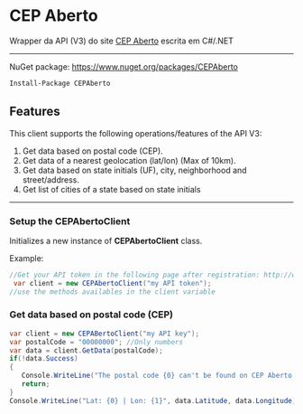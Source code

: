 # CEP Aberto
Wrapper da API (V3) do site [CEP Aberto](http://www.cepaberto.com/) escrita em C#/.NET


----------

NuGet package: https://www.nuget.org/packages/CEPAberto

```ps
Install-Package CEPAberto
```

## Features ##

This client supports the following operations/features of the API V3:
 1. Get data based on postal code (CEP).
 2. Get data of a nearest geolocation (lat/lon) (Max of 10km).
 3. Get data based on state initials (UF), city, neighborhood and street/address.
 4. Get list of cities of a state based on state initials
 
 -----

 ### Setup the CEPAbertoClient ###
 
 Initializes a new instance of **CEPAbertoClient** class.

 Example:

 ```cs
 //Get your API token in the following page after registration: http://www.cepaberto.com/api_key
  var client = new CEPAbertoClient("my API token");
 //use the methods availables in the client variable
 ```

 ### Get data based on postal code (CEP) ###

 ```cs
 var client = new CEPABertoClient("my API key");
 var postalCode = "00000000"; //Only numbers
 var data = client.GetData(postalCode);
 if(!data.Success)
 {
    Console.WriteLine("The postal code {0} can't be found on CEP Aberto API", postalCode);
    return;
 }
 Console.WriteLine("Lat: {0} | Lon: {1}", data.Latitude, data.Longitude);

```

